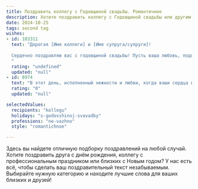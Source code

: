 ```yaml
---
title: Поздравить коллегу с Годовщиной свадьбы. Романтичное
description: Хотите поздравить коллегу с Годовщиной свадьбы или другим праздником? Наш ИИ создаст незабываемое поздравление, а вы обязательно выделитесь среди других.  
date: 2024-10-25
tags: second tag
wishes:
- id: 103311
  text: "Дорогая [Имя коллеги] и [Имя супруга/супруги]!
  
  Сердечно поздравляю вас с годовщиной свадьбы! Пусть ваша любовь, подобно прекрасному цветку, расцветает год от года, наполняя вашу жизнь яркими красками и нежным ароматом счастья.  Желаю вам бесконечной нежности, взаимного уважения и крепкой, как гранит, любви, способной выдержать любые жизненные испытания. Пусть ваш семейный очаг всегда будет теплым и уютным, а в вашем доме царит мир, радость и гармония! Счастья вам, любви и долгих лет совместной жизни!
  "
  rating: "undefined"
  updated: "null"
- id: 8974
  text: "В этот день, исполненный нежности и любви, когда ваши сердца вновь трепещут от счастья годовщины, примите наши самые искренние поздравления. Пусть этот союз, полный тепла, гармонии и поддержки, процветает с каждым годом, а ваши души будут согреты взаимным обожанием и пониманием. Желаем вам продолжать свой совместный путь с той же любовью, уважением и страстью, которые вы разделяли с первого дня вашей встречи. Пусть этот прекрасный союз будет образцом для всех, кто стремится к истинной любви и семейному счастью."
  rating: "0"
  updated: "null"

selectedValues:
  recipients: "kollegu"
  holidays: "s-godovshinoj-svavadby"
  professions: "ne-vazhno"
  style: "romantichnoe"

---
```


Здесь вы найдете отличную подборку поздравлений на любой случай. 
Хотите поздравить друга с днём рождения, коллегу с профессиональным праздником или близких с Новым годом? У нас есть всё, чтобы сделать ваш поздравительный текст незабываемым. Выбирайте нужную категорию и находите лучшие слова для ваших близких и друзей!
